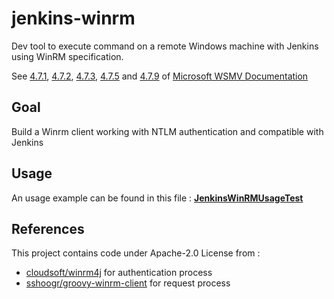 # jenkins-winrm
Dev tool to execute command on a remote Windows machine with Jenkins using WinRM specification.

See [4.7.1](https://docs.microsoft.com/en-us/openspecs/windows_protocols/ms-wsmv/7f4a1f31-47d8-4599-a23b-c3834ffae21f), [4.7.2](https://docs.microsoft.com/en-us/openspecs/windows_protocols/ms-wsmv/d537264b-fda8-4694-a518-ae0085d92441), [4.7.3](https://docs.microsoft.com/en-us/openspecs/windows_protocols/ms-wsmv/b8d1b0bd-484e-4ac0-a9dd-9244f13697db), [4.7.5](https://docs.microsoft.com/en-us/openspecs/windows_protocols/ms-wsmv/ded708a2-e24e-4284-aac8-35c14801c21b) and [4.7.9](https://docs.microsoft.com/en-us/openspecs/windows_protocols/ms-wsmv/4b133c1c-9102-43eb-83ac-60001cebb4a6) of [Microsoft WSMV Documentation](https://docs.microsoft.com/en-us/openspecs/windows_protocols/ms-wsmv/41409c84-afc9-4886-a37e-992e8d1fcced)

## Goal
Build a Winrm client working with NTLM authentication and compatible with Jenkins

## Usage
An usage example can be found in this file : **[JenkinsWinRMUsageTest](https://github.com/mat1e/jenkins-winrm/blob/main/src/test/java/org/jenkinsci/plugins/JenkinsWinRMUsageTest.groovy)**
 
## References
This project contains code under Apache-2.0 License from :

 - [cloudsoft/winrm4j](https://github.com/cloudsoft/winrm4j) for authentication process
 - [sshoogr/groovy-winrm-client](https://github.com/sshoogr/groovy-winrm-client) for request process
 

